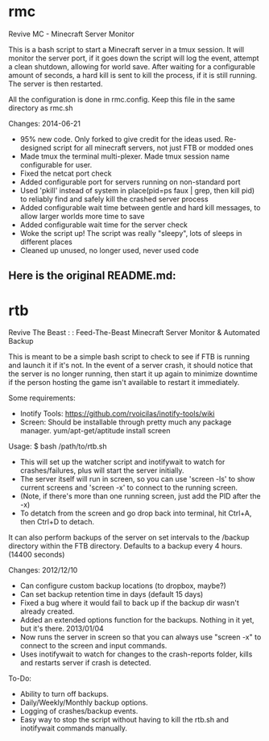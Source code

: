 rmc
===

Revive MC - Minecraft Server Monitor

This is a bash script to start a Minecraft server in a tmux session. 
It will monitor the server port, if it goes down the script will log the event, attempt a clean shutdown, allowing for world save.
After waiting for a configurable amount of seconds, a hard kill is sent to kill the process, if it is still running.
The server is then restarted.

All the configuration is done in rmc.config. Keep this file in the same directory as rmc.sh

Changes:
  2014-06-21
  * 95% new code. Only forked to give credit for the ideas used. Re-designed script for all minecraft servers, not just FTB or modded ones
  * Made tmux the terminal multi-plexer. Made tmux session name configurable for user.
  * Fixed the netcat port check
  * Added configurable port for servers running on non-standard port
  * Used 'pkill' instead of system in place(pid=ps faux | grep, then kill pid) to reliably find and safely kill the crashed server process
  * Added configurable wait time between gentle and hard kill messages, to allow larger worlds more time to save
  * Added configurable wait time for the server check
  * Woke the script up! The script was really "sleepy", lots of sleeps in different places
  * Cleaned up unused, no longer used, never used code

Here is the original README.md:
-------------------------------
rtb
===

Revive The Beast : : Feed-The-Beast Minecraft Server Monitor &amp; Automated Backup

This is meant to be a simple bash script to check to see if FTB is running and launch it if it's not.  In the event of a server crash, it should notice that the server is no longer running, then start it up again to minimize downtime if the person hosting the game isn't available to restart it immediately.

Some requirements: 
* Inotify Tools: https://github.com/rvoicilas/inotify-tools/wiki
* Screen: Should be installable through pretty much any package manager.  yum/apt-get/aptitude install screen

Usage:
       $  bash /path/to/rtb.sh
  * This will set up the watcher script and inotifywait to watch for crashes/failures, plus will start the server initially.
  * The server itself will run in screen, so you can use 'screen -ls' to show current screens and 'screen -x' to connect to the running screen.
  * (Note, if there's more than one running screen, just add the PID after the -x)
  * To detatch from the screen and go drop back into terminal, hit Ctrl+A, then Ctrl+D to detach.
  
It can also perform backups of the server on set intervals to the /backup directory within the FTB directory.  Defaults to a backup every 4 hours. (14400 seconds)


Changes: 
  2012/12/10
  * Can configure custom backup locations (to dropbox, maybe?)
  * Can set backup retention time in days (default 15 days)
  * Fixed a bug where it would fail to back up if the backup dir wasn't already created.
  * Added an extended options function for the backups.  Nothing in it yet, but it's there.
  2013/01/04
  * Now runs the server in screen so that you can always use "screen -x" to connect to the screen and input commands.
  * Uses inotifywait to watch for changes to the crash-reports folder, kills and restarts server if crash is detected.

To-Do: 
* Ability to turn off backups.
* Daily/Weekly/Monthly backup options.
* Logging of crashes/backup events.
* Easy way to stop the script without having to kill the rtb.sh and inotifywait commands manually.
